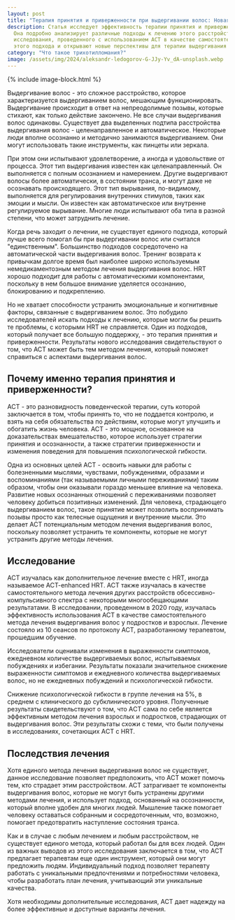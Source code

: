 ```yaml
---
layout: post
title: "Терапия принятия и приверженности при выдергивании волос: Новая надежда на лечение"
description: Статья исследует эффективность терапии принятия и приверженности (ACT) в контексте лечения трихотилломании. 
  Она подробно анализирует различные подходы к лечению этого расстройства и предлагает взгляд на преимущества ACT. Результаты 
  исследования, проведенного с использованием ACT в качестве самостоятельного метода лечения, подтверждают эффективность 
  этого подхода и открывают новые перспективы для терапии выдергивания волос.
category: "Что такое трихотилломания?"
image: /assets/img/2024/aleksandr-ledogorov-G-JJy-Yv_dA-unsplash.webp
---
```


{% include image-block.html %}

Выдергивание волос - это сложное расстройство, которое характеризуется выдергиванием волос, мешающим функционировать. Выдергивание происходит в 
ответ на непреодолимые позывы, которые стихают, как только действие закончено. Не все случаи выдергивания волос одинаковы. Существует два выделенных 
подтипа расстройства выдергивания волос - целенаправленное и автоматическое. Некоторые люди вполне осознанно и методично занимаются выдергиванием. 
Они могут использовать такие инструменты, как пинцеты или зеркала.

При этом они испытывают удовлетворение, а иногда и удовольствие от процесса. Этот тип выдергивания известен как целенаправленный. 
Он выполняется с полным осознанием и намерением. Другие выдергивают волосы более автоматически, в состоянии транса, и могут даже 
не осознавать происходящего. Этот тип вырывания, по-видимому, выполняется для регулирования внутренних стимулов, таких как эмоции и 
мысли. Он известен как автоматическое или внутренне регулируемое вырывание. Многие люди испытывают оба типа  в разной степени, 
что может затруднить лечение.

Когда речь заходит о лечении, не существует единого подхода, который лучше всего помогал бы при выдергивании волос или считался "единственным". 
Большинство подходов сосредоточено на автоматической части выдергивания волос. Тренинг возврата к привычкам долгое время был наиболее 
широко используемым немедикаментозным методом лечения выдергивания волос. HRT хорошо подходит для работы с автоматическими компонентами, 
поскольку в нем большое внимание уделяется осознанию, блокированию и подкреплению.

Но не хватает способности устранить эмоциональные и когнитивные факторы, связанные с выдергиванием волос. Это побудило исследователей
искать подходы к лечению, которые могли бы решить те проблемы, с которыми HRT не справляется. Один из подходов, который получает все 
большую поддержку, - это терапия принятия и приверженности. Результаты нового исследования свидетельствуют о том, что ACT может быть 
тем методом лечения, который поможет справиться с аспектами выдергивания волос.

## Почему именно терапия принятия и приверженности?

ACT - это разновидность поведенческой терапии, суть которой заключается в том, чтобы принять то, что не поддается контролю, 
и взять на себя обязательства по действиям, которые могут улучшить и обогатить жизнь человека. ACT - это мощное, основанное 
на доказательствах вмешательство, которое использует стратегии принятия и осознанности, а также стратегии приверженности и 
изменения поведения для повышения психологической гибкости.

Одна из основных целей ACT - освоить навыки для работы с болезненными мыслями, чувствами, побуждениями, образами и воспоминаниями 
(так называемыми личными переживаниями) таким образом, чтобы они оказывали гораздо меньшее влияние на человека. Развитие новых 
осознанных отношений с переживаниями позволяет человеку добиться позитивных изменений. Для человека, страдающего выдергиванием 
волос, такое принятие может позволить воспринимать позывы просто как телесные ощущения и внутренние мысли. Это делает АСТ 
потенциальным методом лечения выдергивания волос, поскольку позволяет устранить те компоненты, которые не могут устранить 
другие методы лечения.

## Исследование

ACT изучалась как дополнительное лечение вместе с HRT, иногда называемое ACT-enhanced HRT. ACT также изучалась в качестве 
самостоятельного метода лечения других расстройств обсессивно-компульсивного спектра с некоторыми многообещающими результатами. 
В исследовании, проведенном в 2020 году, изучалась эффективность использования ACT в качестве самостоятельного метода лечения 
выдергивания волос у подростков и взрослых. Лечение состояло из 10 сеансов по протоколу ACT, разработанному терапевтом, прошедшим обучение.

Исследователи оценивали изменения в выраженности симптомов, ежедневном количестве выдергиваемых волос, испытываемых побуждениях
и избегании. Результаты показали значительное снижение выраженности симптомов и ежедневного количества выдергиваемых волос, 
но не ежедневных побуждений и психологической гибкости.

Снижение психологической гибкости в группе лечения на 5%, в среднем с клинического до субклинического уровня. Полученные 
результаты свидетельствуют о том, что АCТ сама по себе является эффективным методом лечения взрослых и подростков, страдающих 
от выдергивания волос. Эти результаты схожи с теми, что были получены в исследованиях, сочетающих АCТ с HRT.

## Последствия лечения

Хотя единого метода лечения выдергивания волос не существует, данное исследование позволяет предположить, что ACT может 
помочь тем, кто страдает этим расстройством. ACT затрагивает те компоненты выдергивания волос, которые не могут быть устранены 
другими методами лечения, и использует подход, основанный на осознанности, который вполне удобен для многих людей. Мышление 
также помогает человеку оставаться собранным и сосредоточенным, что, возможно, помогает предотвратить наступление состояния транса.

Как и в случае с любым лечением и любым расстройством, не существует единого метода, который работал бы для всех людей. Один из 
важных выводов из этого исследования заключается в том, что ACT предлагает терапевтам еще один инструмент, который они могут 
предложить людям. Индивидуальный подход позволяет терапевту работать с уникальными предпочтениями и потребностями человека, 
чтобы разработать план лечения, учитывающий эти уникальные качества.  

Хотя необходимы дополнительные исследования, ACT дает надежду на более эффективные и доступные варианты лечения.


